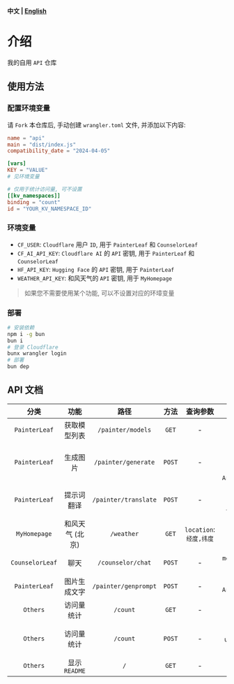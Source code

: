**中文 | [English](README.md)**

# 介绍
我的自用 `API` 仓库

## 使用方法
### 配置环境变量
请 `Fork` 本仓库后, 手动创建 `wrangler.toml` 文件, 并添加以下内容:

```toml
name = "api"
main = "dist/index.js"
compatibility_date = "2024-04-05"

[vars]
KEY = "VALUE"
# 见环境变量

# 仅用于统计访问量, 可不设置
[[kv_namespaces]]
binding = "count"
id = "YOUR_KV_NAMESPACE_ID"
```

### 环境变量
- `CF_USER`: `Cloudflare` 用户 `ID`, 用于 `PainterLeaf` 和 `CounselorLeaf`
- `CF_AI_API_KEY`: `Cloudflare AI` 的 `API` 密钥, 用于 `PainterLeaf` 和 `CounselorLeaf`
- `HF_API_KEY`: `Hugging Face` 的 `API` 密钥, 用于 `PainterLeaf`
- `WEATHER_API_KEY`: 和风天气的 `API` 密钥, 用于 `MyHomepage`

> 如果您不需要使用某个功能, 可以不设置对应的环墇变量

### 部署
```bash
# 安装依赖
npm i -g bun
bun i
# 登录 Cloudflare
bunx wrangler login
# 部署
bun dep
```

## API 文档
| 分类 | 功能 | 路径 | 方法 | 查询参数 | 请求体 | 返回值 |
| :---: | :---: | :---: | :---: | :---: | :---: | :---: |
| `PainterLeaf` | 获取模型列表 | `/painter/models` | `GET` | - | - | `application/json` |
| `PainterLeaf` | 生成图片 | `/painter/generate` | `POST` | - | `prompt`: 提示词<br>`model`: 模型名称<br>如果图生图: `image: Array.from(uint8Array)` | `image/png` |
| `PainterLeaf` | 提示词翻译 | `/painter/translate` | `POST` | - | `text`: 文本<br>`source_lang`: 源语言<br>`target_lang`: 目标语言 | `application/json` |
| `MyHomepage` | 和风天气 (北京) | `/weather` | `GET` | `location`: `经度,纬度` | - | `application/json` |
| `CounselorLeaf` | 聊天 | `/counselor/chat` | `POST` | - | `messages`: 消息列表, 不含系统消息 | `application/json` |
| `PainterLeaf` | 图片生成文字 | `/painter/genprompt` | `POST` | - | `image: Array.from(uint8Array)` | `application/json` |
| `Others` | 访问量统计 | `/count` | `GET` | - | - | `text/javascript` |
| `Others` | 访问量统计 | `/count` | `POST` | - | `hostname`: 域名<br>`unique`: 是否统计为独立访客 | `application/json` |
| `Others` | 显示 `README` | `/` | `GET` | - | - | `text/html` |

